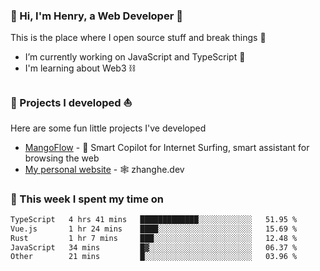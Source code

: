 <!-- [![Click to enter my website](https://github.com/zh30/zh30/assets/7930156/bb82b0df-3fb8-4136-8522-734cd2b27f6a)](https://blog.zhanghe.dev) -->

### 👋 Hi, I'm Henry, a Web Developer 🚀

This is the place where I open source stuff and break things :rofl:

- I’m currently working on JavaScript and TypeScript 🥢
- I'm learning about Web3 ⛓️

### 🔨 Projects I developed ⛵

Here are some fun little projects I've developed

- [MangoFlow](https://mangoflow.chat/) - 🥭 Smart Copilot for Internet Surfing, smart assistant for browsing the web
- [My personal website](https://zhanghe.dev) - 🕸️ zhanghe.dev

### 💪 This week I spent my time on

<!--START_SECTION:waka-->

```txt
TypeScript   4 hrs 41 mins   █████████████░░░░░░░░░░░░   51.95 %
Vue.js       1 hr 24 mins    ████░░░░░░░░░░░░░░░░░░░░░   15.69 %
Rust         1 hr 7 mins     ███░░░░░░░░░░░░░░░░░░░░░░   12.48 %
JavaScript   34 mins         █▓░░░░░░░░░░░░░░░░░░░░░░░   06.37 %
Other        21 mins         █░░░░░░░░░░░░░░░░░░░░░░░░   03.96 %
```

<!--END_SECTION:waka-->
